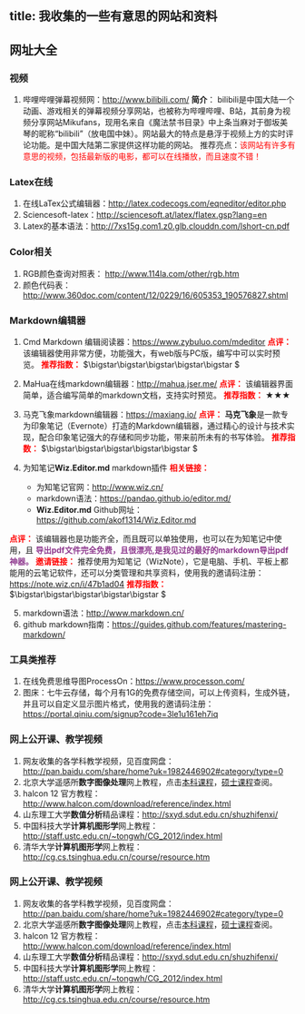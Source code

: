 title: 我收集的一些有意思的网站和资料
---
## 网址大全
### 视频
1. 哔哩哔哩弹幕视频网：http://www.bilibili.com/
**简介**：
bilibili是中国大陆一个动画、游戏相关的弹幕视频分享网站，也被称为哔哩哔哩、B站，其前身为视频分享网站Mikufans，现用名来自《魔法禁书目录》中上条当麻对于御坂美琴的昵称“bilibili”（放电国中妹）。网站最大的特点是悬浮于视频上方的实时评论功能。是中国大陆第二家提供这样功能的网站。
推荐亮点：<font color="#FF0000">该网站有许多有意思的视频，包括最新版的电影，都可以在线播放，而且速度不错！</font> 

### Latex在线
1. 在线LaTex公式编辑器：http://latex.codecogs.com/eqneditor/editor.php
2. Sciencesoft-latex：http://sciencesoft.at/latex/flatex.gsp?lang=en
3. Latex的基本语法：http://7xs15g.com1.z0.glb.clouddn.com/lshort-cn.pdf

### Color相关
1. RGB颜色查询对照表：  http://www.114la.com/other/rgb.htm
2. 颜色代码表：http://www.360doc.com/content/12/0229/16/605353_190576827.shtml

### Markdown编辑器
1. Cmd Markdown 编辑阅读器：https://www.zybuluo.com/mdeditor
<font color="#FF0000">**点评：**</font>
该编辑器使用非常方便，功能强大，有web版与PC版，编写中可以实时预览。
<font color="#FF0000">**推荐指数：**</font>
$\bigstar\bigstar\bigstar\bigstar\bigstar $

2. MaHua在线markdown编辑器：http://mahua.jser.me/
<font color="#FF0000">**点评：**</font>
该编辑器界面简单，适合编写简单的markdown文档，支持实时预览。
<font color="#FF0000">**推荐指数：**</font>
$\bigstar\bigstar\bigstar$

3. 马克飞象markdown编辑器：https://maxiang.io/
 <font color="#FF0000">**点评：**</font>
 **马克飞象**是一款专为印象笔记（Evernote）打造的Markdown编辑器，通过精心的设计与技术实现，配合印象笔记强大的存储和同步功能，带来前所未有的书写体验。
 <font color="#FF0000">**推荐指数：**</font>
  $\bigstar\bigstar\bigstar\bigstar\bigstar $
  
4. 为知笔记**Wiz.Editor.md** markdown插件
  <font color="#FF0000"> **相关链接：** </font>
   - 为知笔记官网：http://www.wiz.cn/
   - markdown语法：https://pandao.github.io/editor.md/
   - **Wiz.Editor.md** Github网址：https://github.com/akof1314/Wiz.Editor.md
   
 <font color="#FF0000">**点评：**</font>
   该编辑器也是功能齐全，而且既可以单独使用，也可以在为知笔记中使用，且 <font color="#8E388E"> **导出pdf文件完全免费，且很漂亮,是我见过的最好的markdown导出pdf神器。** </font>
<font color="#FF0000"> **邀请链接：** </font>
推荐使用为知笔记（WizNote），它是电脑、手机、平板上都能用的云笔记软件，还可以分类管理和共享资料，使用我的邀请码注册：https://note.wiz.cn/i/47b1ad04
<font color="#FF0000">**推荐指数：**</font>
$\bigstar\bigstar\bigstar\bigstar\bigstar $

5. markdown语法：http://www.markdown.cn/
6. github markdown指南：https://guides.github.com/features/mastering-markdown/



### 工具类推荐

1. 在线免费思维导图ProcessOn：https://www.processon.com/
2. 图床：七牛云存储，每个月有1G的免费存储空间，可以上传资料，生成外链，并且可以自定义显示图片格式，使用我的邀请码注册：https://portal.qiniu.com/signup?code=3le1u161eh7iq

### 网上公开课、教学视频

1. 网友收集的各学科教学视频，见百度网盘：http://pan.baidu.com/share/home?uk=1982446902#category/type=0
2. 北京大学遥感所**数字图像处理**网上教程，点击[本科课程][1]，[硕士课程][2]查阅。
3. halcon 12 官方教程：http://www.halcon.com/download/reference/index.html
4. 山东理工大学**数值分析**精品课程：http://sxyd.sdut.edu.cn/shuzhifenxi/
5. 中国科技大学**计算机图形学**网上教程：	http://staff.ustc.edu.cn/~tongwh/CG_2012/index.html
6. 清华大学**计算机图形学**网上教程：	http://cg.cs.tsinghua.edu.cn/course/resource.htm



  [1]: http://bj3s.pku.edu.cn/%E9%81%A5%E6%84%9F%E6%95%B0%E5%AD%97%E5%9B%BE%E5%83%8F%E5%A4%84%E7%90%86%EF%BC%88%E6%9C%AC%E7%A7%91%E7%94%9F%E8%AF%BE%E7%A8%8B%EF%BC%89.htm
  [2]: http://bj3s.pku.edu.cn/%E9%AB%98%E7%BA%A7%E9%81%A5%E6%84%9F%E6%95%B0%E5%AD%97%E5%9B%BE%E5%83%8F%E5%A4%84%E7%90%86%EF%BC%88%E7%A1%95%E5%A3%AB%E7%94%9F%E8%AF%BE%E7%A8%8B%EF%BC%89.htm

### 网上公开课、教学视频

1. 网友收集的各学科教学视频，见百度网盘：http://pan.baidu.com/share/home?uk=1982446902#category/type=0
2. 北京大学遥感所**数字图像处理**网上教程，点击[本科课程][1]，[硕士课程][2]查阅。
3. halcon 12 官方教程：http://www.halcon.com/download/reference/index.html
4. 山东理工大学**数值分析**精品课程：http://sxyd.sdut.edu.cn/shuzhifenxi/
5. 中国科技大学**计算机图形学**网上教程：	http://staff.ustc.edu.cn/~tongwh/CG_2012/index.html
6. 清华大学**计算机图形学**网上教程：	http://cg.cs.tsinghua.edu.cn/course/resource.htm



  [1]: http://bj3s.pku.edu.cn/%E9%81%A5%E6%84%9F%E6%95%B0%E5%AD%97%E5%9B%BE%E5%83%8F%E5%A4%84%E7%90%86%EF%BC%88%E6%9C%AC%E7%A7%91%E7%94%9F%E8%AF%BE%E7%A8%8B%EF%BC%89.htm
  [2]: http://bj3s.pku.edu.cn/%E9%AB%98%E7%BA%A7%E9%81%A5%E6%84%9F%E6%95%B0%E5%AD%97%E5%9B%BE%E5%83%8F%E5%A4%84%E7%90%86%EF%BC%88%E7%A1%95%E5%A3%AB%E7%94%9F%E8%AF%BE%E7%A8%8B%EF%BC%89.htm